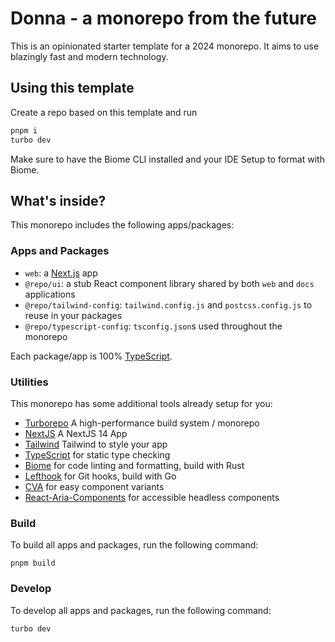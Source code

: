 # Donna - a monorepo from the future

This is an opinionated starter template for a 2024 monorepo.
It aims to use blazingly fast and modern technology.

## Using this template

Create a repo based on this template and run

```sh
pnpm i
turbo dev
```

Make sure to have the Biome CLI installed and your IDE Setup to format with Biome.

## What's inside?

This monorepo includes the following apps/packages:

### Apps and Packages

- `web`: a [Next.js](https://nextjs.org/) app
- `@repo/ui`: a stub React component library shared by both `web` and `docs` applications
- `@repo/tailwind-config`: `tailwind.config.js` and `postcss.config.js` to reuse in your packages
- `@repo/typescript-config`: `tsconfig.json`s used throughout the monorepo

Each package/app is 100% [TypeScript](https://www.typescriptlang.org/).

### Utilities

This monorepo has some additional tools already setup for you:

- [Turborepo](https://turbo.build/) A high-performance build system / monorepo
- [NextJS](https://nextjs.org/) A NextJS 14 App
- [Tailwind](https://tailwindcss.com/) Tailwind to style your app
- [TypeScript](https://www.typescriptlang.org/) for static type checking
- [Biome](https://biomejs.dev/) for code linting and formatting, build with Rust
- [Lefthook](https://github.com/evilmartians/lefthook) for Git hooks, build with Go
- [CVA](https://cva.style/docs) for easy component variants
- [React-Aria-Components](https://react-spectrum.adobe.com/react-aria/components.html) for accessible headless components

### Build

To build all apps and packages, run the following command:

```
pnpm build
```

### Develop

To develop all apps and packages, run the following command:

```
turbo dev
```
